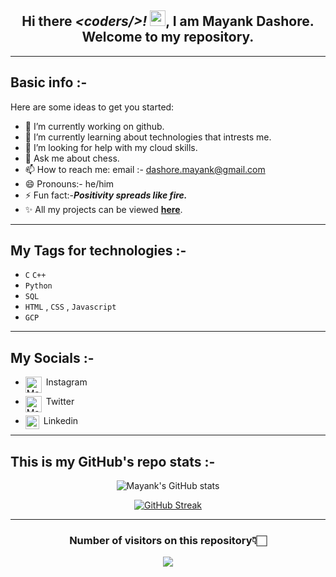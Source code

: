 <div welcome-text align="center">

## **Hi there _\<coders/>!_ <img src="https://media.giphy.com/media/hvRJCLFzcasrR4ia7z/giphy.gif" width="25px">, I am Mayank Dashore.<br>Welcome to my repository.**

</div>

---

## **Basic info :-**

Here are some ideas to get you started:

- 🔭 I’m currently working on github.
- 🌱 I’m currently learning about technologies that intrests me.
- 🤔 I’m looking for help with my cloud skills.
- 💬 Ask me about chess.
- 📫 How to reach me: email :- dashore.mayank@gmail.com
- 😄 Pronouns:- he/him
- ⚡ Fun fact:-_**Positivity spreads like fire.**_
- ✨ All my projects can be viewed [**here**](https://github.com/myk-exe).

---
## **My Tags for technologies :-**
- `C` `C++`
- `Python` 
-  `SQL` 
-  `HTML` , `CSS` , `Javascript` 
-  `GCP` 

---
## **My Socials :-**
- &#160;Instagram<a href="https://www.instagram.com/hanjimaimayank/">
  <img align="left" alt="Mayank's instagram" width="26px" src="https://raw.githubusercontent.com/hussainweb/hussainweb/main/icons/instagram.png" />
</a>
            
- &#160;Twitter<a href="https://twitter.com/aaahchii">
  <img align="left" alt="Mayank's Twitter" width="26px" src="https://raw.githubusercontent.com/peterthehan/peterthehan/master/assets/twitter.svg" />
</a>


- &#160;Linkedin <a href="https://in.linkedin.com/in/mayank-dashore-a95405214">
  <img align="left" alt="Abhishek's LinkedIN" width="22px" src="https://raw.githubusercontent.com/peterthehan/peterthehan/master/assets/linkedin.svg" />
</a>



---
## **This is my GitHub's repo stats :-**
<div work align="center">

![Mayank's GitHub stats](https://github-readme-stats.vercel.app/api?username=myk-exe&show_icons=true&theme=nightowl)

[![GitHub Streak](https://github-readme-streak-stats.herokuapp.com/?user=myk-exe&theme=nightowl)](https://git.io/streak-stats)

</div>


---
<h3 align="center" >
    Number of visitors on this repository👇🏻
</h3>
<p align="center">
    <img alingn="center" src="https://profile-counter.glitch.me/myk-exe/count.svg"/>
</p>
  
